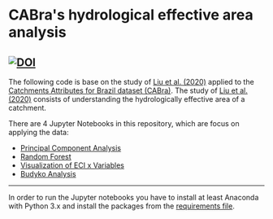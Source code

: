 # CABra's hydrological effective area analysis

[![DOI](https://zenodo.org/badge/DOI/10.5281/zenodo.4247710.svg)](https://doi.org/10.5281/zenodo.4247710)
--------------------------------------------

The following code is base on the study of [Liu et al. (2020)](https://iopscience.iop.org/article/10.1088/1748-9326/aba7e5#:~:text=We%20find%20that%20one%20in,change%20outside%20their%20topographic%20boundaries.) applied to the [Catchments Attributes for Brazil dataset (CABra)](https://zenodo.org/record/4070147#.X6QHwWhKiiM). The study of [Liu et al. (2020)](https://iopscience.iop.org/article/10.1088/1748-9326/aba7e5#:~:text=We%20find%20that%20one%20in,change%20outside%20their%20topographic%20boundaries.) consists of understanding the hydrologically effective area of a catchment.

There are 4 Jupyter Notebooks in this repository, which are focus on applying the data:
- [Principal Component Analysis](https://github.com/alexnaoki/CABra_notebook/blob/main/pca.ipynb)
- [Random Forest](https://github.com/alexnaoki/CABra_notebook/blob/main/randomforest.ipynb)
- [Visualization of ECI x Variables](https://github.com/alexnaoki/CABra_notebook/blob/main/eci_variables_figures.ipynb)
- [Budyko Analysis](https://github.com/alexnaoki/CABra_notebook/blob/main/budyko.ipynb)
-----------------------------------
In order to run the Jupyter notebooks you have to install at least Anaconda with Python 3.x and install the packages from the [requirements file](https://github.com/alexnaoki/CABra_notebook/blob/main/requirements.txt).
